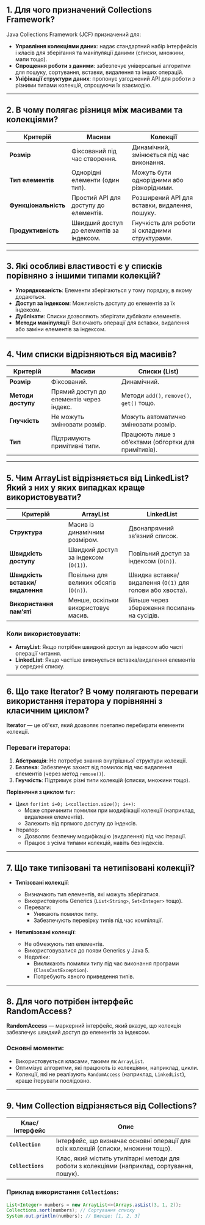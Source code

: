 
## 1. Для чого призначений Collections Framework?
Java Collections Framework (JCF) призначений для:
- **Управління колекціями даних**: надає стандартний набір інтерфейсів і класів для зберігання та маніпуляції даними (списки, множини, мапи тощо).
- **Спрощення роботи з даними**: забезпечує універсальні алгоритми для пошуку, сортування, вставки, видалення та інших операцій.
- **Уніфікації структури даних**: пропонує узгоджений API для роботи з різними типами колекцій, спрощуючи їх взаємодію.

---

## 2. В чому полягає різниця між масивами та колекціями?
| **Критерій**        | **Масиви**                                   | **Колекції**                                   |
|---------------------|---------------------------------------------|-----------------------------------------------|
| **Розмір**          | Фіксований під час створення.               | Динамічний, змінюється під час виконання.      |
| **Тип елементів**   | Однорідні елементи (один тип).              | Можуть бути однорідними або різнорідними.      |
| **Функціональність**| Простий API для доступу до елементів.       | Розширений API для вставки, видалення, пошуку. |
| **Продуктивність**  | Швидший доступ до елементів за індексом.    | Гнучкість для роботи зі складними структурами. |

---

## 3. Які особливі властивості є у списків порівняно з іншими типами колекцій?
- **Упорядкованість**: Елементи зберігаються у тому порядку, в якому додаються.
- **Доступ за індексом**: Можливість доступу до елементів за їх індексом.
- **Дублікати**: Списки дозволяють зберігати дублікати елементів.
- **Методи маніпуляції**: Включають операції для вставки, видалення або заміни елементів за індексом.

---

## 4. Чим списки відрізняються від масивів?
| **Критерій**            | **Масиви**                                   | **Списки (List)**                             |
|-------------------------|---------------------------------------------|-----------------------------------------------|
| **Розмір**              | Фіксований.                                | Динамічний.                                   |
| **Методи доступу**      | Прямий доступ до елементів через індекс.   | Методи `add()`, `remove()`, `get()` тощо.     |
| **Гнучкість**           | Не можуть змінювати розмір.                | Можуть автоматично змінювати розмір.          |
| **Тип**                | Підтримують примітивні типи.                | Працюють лише з об’єктами (обгортки для примітивів). |

---

## 5. Чим ArrayList відрізняється від LinkedList? Який з них у яких випадках краще використовувати?
| **Критерій**               | **ArrayList**                                | **LinkedList**                               |
|----------------------------|----------------------------------------------|---------------------------------------------|
| **Структура**              | Масив із динамічним розміром.               | Двонапрямний зв’язний список.               |
| **Швидкість доступу**      | Швидкий доступ за індексом (`O(1)`).         | Повільний доступ за індексом (`O(n)`).      |
| **Швидкість вставки/видалення** | Повільна для великих обсягів (`O(n)`).        | Швидка вставка/видалення (`O(1)` для голови або хвоста). |
| **Використання пам’яті**   | Менше, оскільки використовує масив.          | Більше через збереження посилань на сусідів. |

### Коли використовувати:
- **ArrayList**: Якщо потрібен швидкий доступ за індексом або часті операції читання.
- **LinkedList**: Якщо частіше виконується вставка/видалення елементів у середині списку.

---

## 6. Що таке Iterator? В чому полягають переваги використання ітератора у порівнянні з класичним циклом?
**Iterator** — це об'єкт, який дозволяє поетапно перебирати елементи колекції.

### Переваги ітератора:
1. **Абстракція**: Не потребує знання внутрішньої структури колекції.
2. **Безпека**: Забезпечує захист від помилок під час видалення елементів (через метод `remove()`).
3. **Гнучкість**: Підтримує різні типи колекцій (списки, множини тощо).

**Порівняння з циклом `for`:**
- Цикл `for(int i=0; i<collection.size(); i++)`:
  - Може спричинити помилки при модифікації колекції (наприклад, видалення елементів).
  - Залежить від прямого доступу до індексів.
- Ітератор:
  - Дозволяє безпечну модифікацію (видалення) під час ітерації.
  - Працює з усіма типами колекцій, навіть без індексів.

---

## 7. Що таке типізовані та нетипізовані колекції?
- **Типізовані колекції**:
  - Визначають тип елементів, які можуть зберігатися.
  - Використовують Generics (`List<String>`, `Set<Integer>` тощо).
  - Переваги:
    - Уникають помилок типу.
    - Забезпечують перевірку типів під час компіляції.

- **Нетипізовані колекції**:
  - Не обмежують тип елементів.
  - Використовувалися до появи Generics у Java 5.
  - Недоліки:
    - Викликають помилки типу під час виконання програми (`ClassCastException`).
    - Потребують явного приведення типів.

---

## 8. Для чого потрібен інтерфейс RandomAccess?
**RandomAccess** — маркерний інтерфейс, який вказує, що колекція забезпечує швидкий доступ до елементів за індексом.

### Основні моменти:
- Використовується класами, такими як `ArrayList`.
- Оптимізує алгоритми, які працюють із колекціями, наприклад, цикли.
- Колекції, які не реалізують `RandomAccess` (наприклад, `LinkedList`), краще ітерувати послідовно.

---

## 9. Чим Collection відрізняється від Collections?
| **Клас/Інтерфейс** | **Опис**                                                                            |
|--------------------|------------------------------------------------------------------------------------|
| **`Collection`**   | Інтерфейс, що визначає основні операції для всіх колекцій (списки, множини тощо).  |
| **`Collections`**  | Клас, який містить утилітарні методи для роботи з колекціями (наприклад, сортування, пошук). |

### Приклад використання `Collections`:
```java
List<Integer> numbers = new ArrayList<>(Arrays.asList(3, 1, 2));
Collections.sort(numbers); // Сортування списку
System.out.println(numbers); // Виведе: [1, 2, 3]
